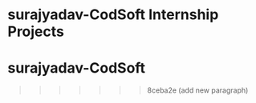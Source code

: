 
# surajyadav-CodSoft Internship Projects

# surajyadav-CodSoft


>>>>>>> 8ceba2e (add new paragraph)
